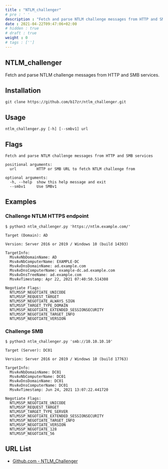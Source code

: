 ```yaml
---
title : "NTLM_challenger"
# pre : ' '
description : "Fetch and parse NTLM challenge messages from HTTP and SMB services."
date : 2021-04-22T09:47:06+02:00
# hidden : true
# draft : true
weight : 0
# tags : ['']
---
```


## NTLM_challenger

Fetch and parse NTLM challenge messages from HTTP and SMB services.

## Installation

```plain
git clone https://github.com/b17zr/ntlm_challenger.git
```

## Usage

```plain
ntlm_challenger.py [-h] [--smbv1] url
```

## Flags

```plain
Fetch and parse NTLM challenge messages from HTTP and SMB services

positional arguments:
  url         HTTP or SMB URL to fetch NTLM challenge from

optional arguments:
  -h, --help  show this help message and exit
  --smbv1     Use SMBv1
```

## Examples

### Challenge NTLM HTTPS endpoint

```plain
$ python3 ntlm_challenger.py 'https://ntlm.example.com/'

Target (Domain): AD

Version: Server 2016 or 2019 / Windows 10 (build 14393)

TargetInfo:
  MsvAvNbDomainName: AD
  MsvAvNbComputerName: EXAMPLE-DC
  MsvAvDnsDomainName: ad.example.com
  MsvAvDnsComputerName: example-dc.ad.example.com
  MsvAvDnsTreeName: ad.example.com
  MsvAvTimestamp: Apr 22, 2021 07:40:50.514308

Negotiate Flags:
  NTLMSSP_NEGOTIATE_UNICODE
  NTLMSSP_REQUEST_TARGET
  NTLMSSP_NEGOTIATE_ALWAYS_SIGN
  NTLMSSP_TARGET_TYPE_DOMAIN
  NTLMSSP_NEGOTIATE_EXTENDED_SESSIONSECURITY
  NTLMSSP_NEGOTIATE_TARGET_INFO
  NTLMSSP_NEGOTIATE_VERSION
```

### Challenge SMB

```plain
$ python3 ntlm_challenger.py 'smb://10.10.10.10' 

Target (Server): DC01

Version: Server 2016 or 2019 / Windows 10 (build 17763)

TargetInfo:
  MsvAvNbDomainName: DC01
  MsvAvNbComputerName: DC01
  MsvAvDnsDomainName: DC01
  MsvAvDnsComputerName: DC01
  MsvAvTimestamp: Jun 24, 2021 13:07:22.441720

Negotiate Flags:
  NTLMSSP_NEGOTIATE_UNICODE
  NTLMSSP_REQUEST_TARGET
  NTLMSSP_TARGET_TYPE_SERVER
  NTLMSSP_NEGOTIATE_EXTENDED_SESSIONSECURITY
  NTLMSSP_NEGOTIATE_TARGET_INFO
  NTLMSSP_NEGOTIATE_VERSION
  NTLMSSP_NEGOTIATE_128
  NTLMSSP_NEGOTIATE_56
```

## URL List

* [Github.com - NTLM_Challenger](https://github.com/b17zr/ntlm_challenger)
